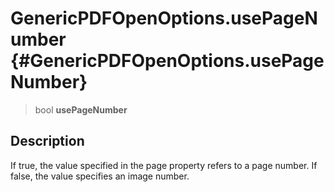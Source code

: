 GenericPDFOpenOptions.usePageNumber {#GenericPDFOpenOptions.usePageNumber}
===================================

> bool **usePageNumber**

Description
-----------

If true, the value specified in the page property refers to a page
number. If false, the value specifies an image number.
